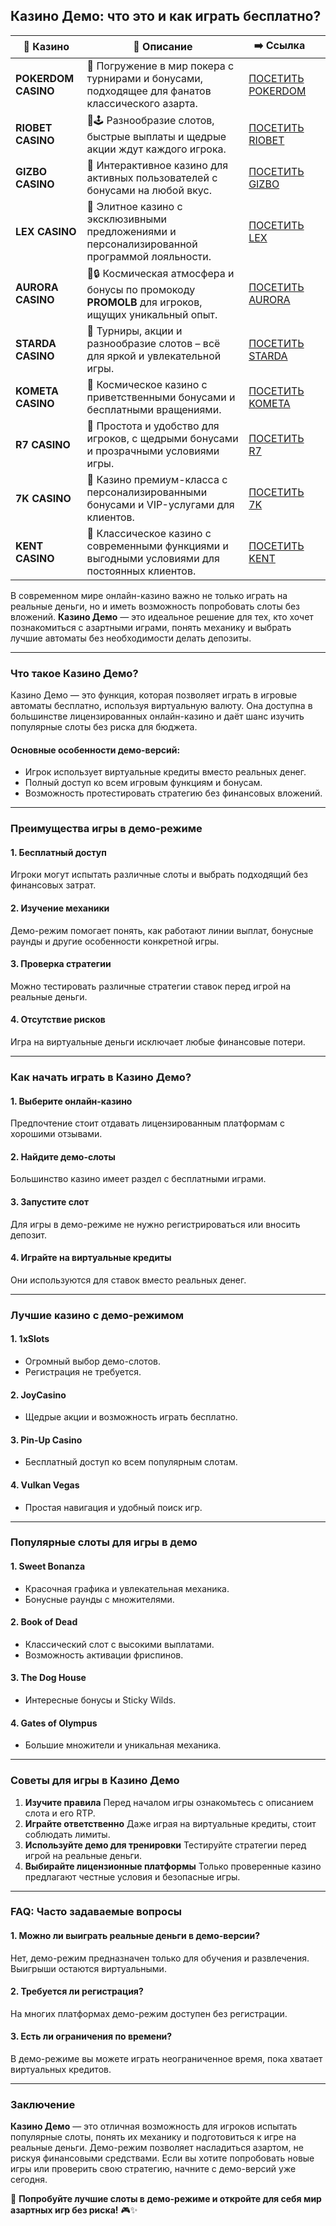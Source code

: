 ## Казино Демо: что это и как играть бесплатно?
| 🎰 Казино           | 📜 Описание                                                                                       | ➡️ Ссылка                                                                                          |   |
| ------------------- | ------------------------------------------------------------------------------------------------- | -------------------------------------------------------------------------------------------------- | - |
| **POKERDOM CASINO** | 🎲 Погружение в мир покера с турнирами и бонусами, подходящее для фанатов классического азарта.   | [ПОСЕТИТЬ POKERDOM](https://brandplay.link/FwVc4f)                                                 |   |
| **RIOBET CASINO**   | 🌟🕹️ Разнообразие слотов, быстрые выплаты и щедрые акции ждут каждого игрока.                    | [ПОСЕТИТЬ RIOBET](https://brandplay.link/TnjsxFvH)                                                 |   |
| **GIZBO CASINO**    | 🚀 Интерактивное казино для активных пользователей с бонусами на любой вкус.                      | [ПОСЕТИТЬ GIZBO](https://brandplay.link/rvzLrVLp)                                                  |   |
| **LEX CASINO**      | 🎰 Элитное казино с эксклюзивными предложениями и персонализированной программой лояльности.      | [ПОСЕТИТЬ LEX](https://brandplay.link/VMqNXPFs)                                                    |   |
| **AURORA CASINO**   | 🌌🔒 Космическая атмосфера и бонусы по промокоду **PROMOLB** для игроков, ищущих уникальный опыт. | [ПОСЕТИТЬ AURORA](https://10trafic-stat2.com/click/668546556bcc6313411604bc/6766/13031/subaccount) |   |
| **STARDA CASINO**   | 🌠 Турниры, акции и разнообразие слотов – всё для яркой и увлекательной игры.                     | [ПОСЕТИТЬ STARDA](https://brandplay.link/HDcDrxLk)                                                 |   |
| **KOMETA CASINO**   | 💫 Космическое казино с приветственными бонусами и бесплатными вращениями.                        | [ПОСЕТИТЬ KOMETA](https://brandplay.link/jHzFFYGv)                                                 |   |
| **R7 CASINO**       | 🎯 Простота и удобство для игроков, с щедрыми бонусами и прозрачными условиями игры.              | [ПОСЕТИТЬ R7](https://brandplay.link/dByFXP7h)                                                     |   |
| **7K CASINO**       | 💎 Казино премиум-класса с персонализированными бонусами и VIP-услугами для клиентов.             | [ПОСЕТИТЬ 7K](https://brandplay.link/dd46bNgD)                                                     |   |
| **KENT CASINO**     | 🎲 Классическое казино с современными функциями и выгодными условиями для постоянных клиентов.    | [ПОСЕТИТЬ KENT](https://brandplay.link/XRH1g6Vb)                                                   |   |
В современном мире онлайн-казино важно не только играть на реальные деньги, но и иметь возможность попробовать слоты без вложений. **Казино Демо** — это идеальное решение для тех, кто хочет познакомиться с азартными играми, понять механику и выбрать лучшие автоматы без необходимости делать депозиты.

***

### **Что такое Казино Демо?**

Казино Демо — это функция, которая позволяет играть в игровые автоматы бесплатно, используя виртуальную валюту. Она доступна в большинстве лицензированных онлайн-казино и даёт шанс изучить популярные слоты без риска для бюджета.

#### Основные особенности демо-версий:

* Игрок использует виртуальные кредиты вместо реальных денег.
* Полный доступ ко всем игровым функциям и бонусам.
* Возможность протестировать стратегию без финансовых вложений.

***

### **Преимущества игры в демо-режиме**

#### 1. **Бесплатный доступ**

Игроки могут испытать различные слоты и выбрать подходящий без финансовых затрат.

#### 2. **Изучение механики**

Демо-режим помогает понять, как работают линии выплат, бонусные раунды и другие особенности конкретной игры.

#### 3. **Проверка стратегии**

Можно тестировать различные стратегии ставок перед игрой на реальные деньги.

#### 4. **Отсутствие рисков**

Игра на виртуальные деньги исключает любые финансовые потери.

***

### **Как начать играть в Казино Демо?**

#### 1. **Выберите онлайн-казино**

Предпочтение стоит отдавать лицензированным платформам с хорошими отзывами.

#### 2. **Найдите демо-слоты**

Большинство казино имеет раздел с бесплатными играми.

#### 3. **Запустите слот**

Для игры в демо-режиме не нужно регистрироваться или вносить депозит.

#### 4. **Играйте на виртуальные кредиты**

Они используются для ставок вместо реальных денег.

***

### **Лучшие казино с демо-режимом**

#### 1. **1xSlots**

* Огромный выбор демо-слотов.
* Регистрация не требуется.

#### 2. **JoyCasino**

* Щедрые акции и возможность играть бесплатно.

#### 3. **Pin-Up Casino**

* Бесплатный доступ ко всем популярным слотам.

#### 4. **Vulkan Vegas**

* Простая навигация и удобный поиск игр.

***

### **Популярные слоты для игры в демо**

#### 1. **Sweet Bonanza**

* Красочная графика и увлекательная механика.
* Бонусные раунды с множителями.

#### 2. **Book of Dead**

* Классический слот с высокими выплатами.
* Возможность активации фриспинов.

#### 3. **The Dog House**

* Интересные бонусы и Sticky Wilds.

#### 4. **Gates of Olympus**

* Большие множители и уникальная механика.

***

### **Советы для игры в Казино Демо**

1. **Изучите правила** Перед началом игры ознакомьтесь с описанием слота и его RTP.
2. **Играйте ответственно** Даже играя на виртуальные кредиты, стоит соблюдать лимиты.
3. **Используйте демо для тренировки** Тестируйте стратегии перед игрой на реальные деньги.
4. **Выбирайте лицензионные платформы** Только проверенные казино предлагают честные условия и безопасные игры.

***

### **FAQ: Часто задаваемые вопросы**

#### 1. Можно ли выиграть реальные деньги в демо-версии?

Нет, демо-режим предназначен только для обучения и развлечения. Выигрыши остаются виртуальными.

#### 2. Требуется ли регистрация?

На многих платформах демо-режим доступен без регистрации.

#### 3. Есть ли ограничения по времени?

В демо-режиме вы можете играть неограниченное время, пока хватает виртуальных кредитов.

***

### **Заключение**

**Казино Демо** — это отличная возможность для игроков испытать популярные слоты, понять их механику и подготовиться к игре на реальные деньги. Демо-режим позволяет насладиться азартом, не рискуя финансовыми средствами. Если вы хотите попробовать новые игры или проверить свою стратегию, начните с демо-версий уже сегодня.

🎰 **Попробуйте лучшие слоты в демо-режиме и откройте для себя мир азартных игр без риска!** 🎮✨
